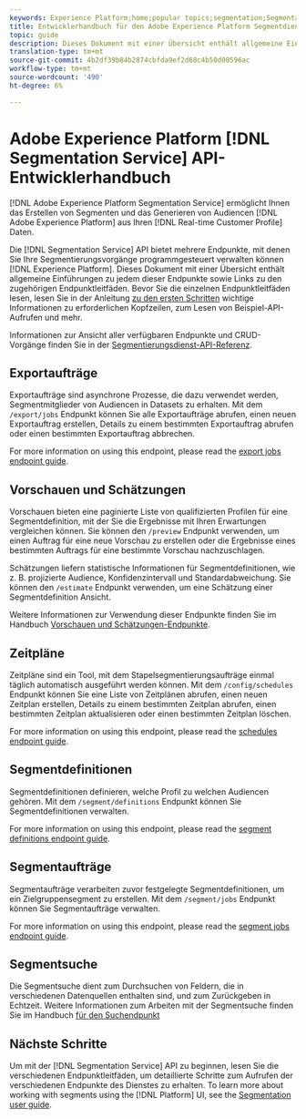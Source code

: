 ```yaml
---
keywords: Experience Platform;home;popular topics;segmentation;Segmentation;Segmentation Service;API;api;
title: Entwicklerhandbuch für den Adobe Experience Platform Segmentdienst
topic: guide
description: Dieses Dokument mit einer Übersicht enthält allgemeine Einführungen zu den einzelnen Segmentierungsdienst-API-Endpunkten sowie Links zu den zugehörigen Endpunktleitfäden.
translation-type: tm+mt
source-git-commit: 4b2df39b84b2874cbfda9ef2d68c4b50d00596ac
workflow-type: tm+mt
source-wordcount: '490'
ht-degree: 6%

---
```



# Adobe Experience Platform [!DNL Segmentation Service] API-Entwicklerhandbuch

[!DNL Adobe Experience Platform Segmentation Service] ermöglicht Ihnen das Erstellen von Segmenten und das Generieren von Audiencen [!DNL Adobe Experience Platform] aus Ihren [!DNL Real-time Customer Profile] Daten.

Die [!DNL Segmentation Service] API bietet mehrere Endpunkte, mit denen Sie Ihre Segmentierungsvorgänge programmgesteuert verwalten können [!DNL Experience Platform]. Dieses Dokument mit einer Übersicht enthält allgemeine Einführungen zu jedem dieser Endpunkte sowie Links zu den zugehörigen Endpunktleitfäden. Bevor Sie die einzelnen Endpunktleitfäden lesen, lesen Sie in der Anleitung [zu den ersten Schritten](./getting-started.md) wichtige Informationen zu erforderlichen Kopfzeilen, zum Lesen von Beispiel-API-Aufrufen und mehr.

Informationen zur Ansicht aller verfügbaren Endpunkte und CRUD-Vorgänge finden Sie in der [Segmentierungsdienst-API-Referenz](https://www.adobe.io/apis/experienceplatform/home/api-reference.html#!acpdr/swagger-specs/segmentation.yaml).

## Exportaufträge

Exportaufträge sind asynchrone Prozesse, die dazu verwendet werden, Segmentmitglieder von Audiencen in Datasets zu erhalten. Mit dem `/export/jobs` Endpunkt können Sie alle Exportaufträge abrufen, einen neuen Exportauftrag erstellen, Details zu einem bestimmten Exportauftrag abrufen oder einen bestimmten Exportauftrag abbrechen.

For more information on using this endpoint, please read the [export jobs endpoint guide](./export-jobs.md).

## Vorschauen und Schätzungen

Vorschauen bieten eine paginierte Liste von qualifizierten Profilen für eine Segmentdefinition, mit der Sie die Ergebnisse mit Ihren Erwartungen vergleichen können. Sie können den `/preview` Endpunkt verwenden, um einen Auftrag für eine neue Vorschau zu erstellen oder die Ergebnisse eines bestimmten Auftrags für eine bestimmte Vorschau nachzuschlagen.

Schätzungen liefern statistische Informationen für Segmentdefinitionen, wie z. B. projizierte Audience, Konfidenzintervall und Standardabweichung. Sie können den `/estimate` Endpunkt verwenden, um eine Schätzung einer Segmentdefinition Ansicht.

Weitere Informationen zur Verwendung dieser Endpunkte finden Sie im Handbuch [Vorschauen und Schätzungen-Endpunkte](./previews-and-estimates.md).

## Zeitpläne

Zeitpläne sind ein Tool, mit dem Stapelsegmentierungsaufträge einmal täglich automatisch ausgeführt werden können. Mit dem `/config/schedules` Endpunkt können Sie eine Liste von Zeitplänen abrufen, einen neuen Zeitplan erstellen, Details zu einem bestimmten Zeitplan abrufen, einen bestimmten Zeitplan aktualisieren oder einen bestimmten Zeitplan löschen.

For more information on using this endpoint, please read the [schedules endpoint guide](./schedules.md).

## Segmentdefinitionen

Segmentdefinitionen definieren, welche Profil zu welchen Audiencen gehören. Mit dem `/segment/definitions` Endpunkt können Sie Segmentdefinitionen verwalten.

For more information on using this endpoint, please read the [segment definitions endpoint guide](./segment-definitions.md).

## Segmentaufträge

Segmentaufträge verarbeiten zuvor festgelegte Segmentdefinitionen, um ein Zielgruppensegment zu erstellen. Mit dem `/segment/jobs` Endpunkt können Sie Segmentaufträge verwalten.

For more information on using this endpoint, please read the [segment jobs endpoint guide](./segment-jobs.md).

## Segmentsuche

Die Segmentsuche dient zum Durchsuchen von Feldern, die in verschiedenen Datenquellen enthalten sind, und zum Zurückgeben in Echtzeit. Weitere Informationen zum Arbeiten mit der Segmentsuche finden Sie im Handbuch [für den Suchendpunkt](segment-search.md)

## Nächste Schritte

Um mit der [!DNL Segmentation Service] API zu beginnen, lesen Sie die verschiedenen Endpunktleitfäden, um detaillierte Schritte zum Aufrufen der verschiedenen Endpunkte des Dienstes zu erhalten. To learn more about working with segments using the [!DNL Platform] UI, see the [Segmentation user guide](../ui/overview.md).